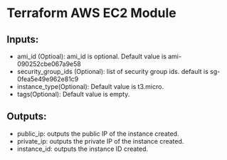 # Terraform AWS EC2 Module
## Inputs:
* ami_id (Optioal): ami_id is optional. Default value is ami-090252cbe067a9e58
* security_group_ids (Optional): list of security group ids. default is sg-0fea5e49e962e81c9
* instance_type(Optional): Default value is t3.micro.
* tags(Optional): Default value is empty.
## Outputs:
* public_ip: outputs the public IP of the instance created.
* private_ip: outputs the private IP of the instance created.
* instance_id: outputs the instance ID created.